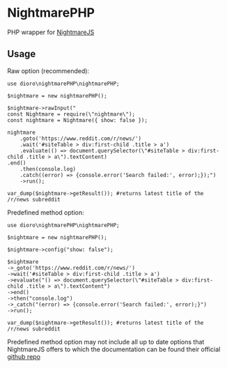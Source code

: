 # NightmarePHP

PHP wrapper for [NightmareJS](http://www.nightmarejs.org/)

## Usage

Raw option (recommended):

    use dioro\nightmarePHP\nightmarePHP;
    
    $nightmare = new nightmarePHP();
    
    $nightmare->rawInput("
    const Nightmare = require(\"nightmare\");
    const nightmare = Nightmare({ show: false });

    nightmare
        .goto('https://www.reddit.com/r/news/')
        .wait('#siteTable > div:first-child .title > a')
        .evaluate(() => document.querySelector(\"#siteTable > div:first-child .title > a\").textContent)
    .end()
        .then(console.log)
        .catch((error) => {console.error('Search failed:', error);});")
        ->run();

    var_dump($nightmare->getResult()); #returns latest title of the /r/news subreddit
    
Predefined method option:

    use dioro\nightmarePHP\nightmarePHP;

    $nightmare = new nightmarePHP();

    $nightmare->config("show: false");

    $nightmare
    ->_goto('https://www.reddit.com/r/news/')
    ->wait('#siteTable > div:first-child .title > a')
    ->evaluate("() => document.querySelector(\"#siteTable > div:first-child .title > a\").textContent")
    ->end()
    ->then("console.log")
    ->_catch("(error) => {console.error('Search failed:', error);}")
    ->run();

    var_dump($nightmare->getResult()); #returns latest title of the /r/news subreddit
    
    
Predefined method option may not include all up to date options that NightmareJS offers to which the documentation can be found their official [github repo](https://github.com/segmentio/nightmare)
